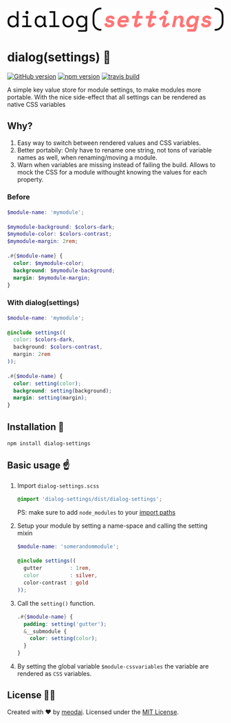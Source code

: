 ![dialog(settings)](media/logo.png)

# dialog(settings) :book:

[![GitHub version](https://badge.fury.io/gh/meodai%2Fdialog-settings.svg)](https://badge.fury.io/gh/meodai%2Fdialog-settings)
[![npm version](https://badge.fury.io/js/dialog-settings.svg)](https://badge.fury.io/js/dialog-settings)
[![travis build](https://api.travis-ci.org/meodai/dialog-settings.svg?branch=master)](https://travis-ci.org/meodai/dialog-settings)

A simple key value store for module settings, to make modules more portable.
With the nice side-effect that all settings can be rendered as native CSS variables

## Why?
1. Easy way to switch between rendered values and CSS variables.
2. Better portabily: Only have to rename one string, not tons of variable names as well, when renaming/moving a module.
3. Warn when variables are missing instead of failing the build. Allows to mock the CSS for a module withought knowing the values for each property.

### Before
```scss
$module-name: 'mymodule';

$mymodule-background: $colors-dark;
$mymodule-color: $colors-contrast;
$mymodule-margin: 2rem;

.#{$module-name} {
  color: $mymodule-color;
  background: $mymodule-background;
  margin: $mymodule-margin;
}
```
### With dialog(settings)
```scss
$module-name: 'mymodule';

@include settings((
  color: $colors-dark,
  background: $colors-contrast,
  margin: 2rem
));

.#{$module-name} {
  color: setting(color);
  background: setting(background);
  margin: setting(margin);
}
```
## Installation 💾

```
npm install dialog-settings
```

## Basic usage ☝️

1. Import `dialog-settings.scss`

    ```scss
    @import 'dialog-settings/dist/dialog-settings';
    ```
    PS: make sure to add `node_modules` to your [import paths](https://github.com/sass/node-sass#includepaths)

2. Setup your module by setting a name-space and calling the setting mixin
    ```scss
    $module-name: 'somerandommodule';

    @include settings((
      gutter         : 1rem,
      color          : silver,
      color-contrast : gold
    ));
    ```

3. Call the `setting()` function.

    ```scss
    .#{$module-name} {
      padding: setting('gutter');
      &__submodule {
        color: setting(color);
      }
    }
    ```

4. By setting the global variable `$module-cssvariables` the variable are rendered as `CSS` variables.

## License 👮🏼

Created with ♥ by [meodai](//github.com/meodai). Licensed under the [MIT License](LICENSE).
